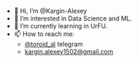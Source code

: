 - 👋 Hi, I’m @Kargin-Alexey
- 👀 I’m interested in Data Science and ML.
- 🌱 I’m currently learning in UrFU. 
- 📫 How to reach me:
    - [@toroid_al](https://t.me/toroid_al) telegram
    - kargin.alexey1502@gmail.com
